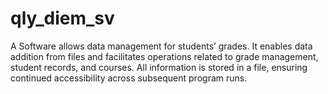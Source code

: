 # qly_diem_sv
A Software allows data management for students’ grades. It
enables data addition from files and facilitates operations
related to grade management, student records, and courses. All
information is stored in a file, ensuring continued accessibility
across subsequent program runs.
